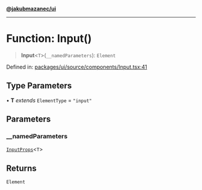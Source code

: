 [**@jakubmazanec/ui**](../README.md)

---

# Function: Input()

> **Input**\<`T`\>(`__namedParameters`): `Element`

Defined in:
[packages/ui/source/components/Input.tsx:41](https://github.com/jakubmazanec/tools/blob/dd3219e5c9e39fb2c6c2fa06c4f20acd2118ac84/packages/ui/source/components/Input.tsx#L41)

## Type Parameters

• **T** _extends_ `ElementType` = `"input"`

## Parameters

### \_\_namedParameters

[`InputProps`](../type-aliases/InputProps.md)\<`T`\>

## Returns

`Element`
